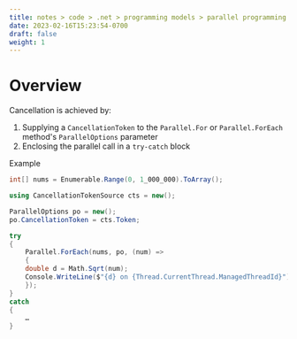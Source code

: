 ```yaml
---
title: notes > code > .net > programming models > parallel programming > cancelling parallel loops
date: 2023-02-16T15:23:54-0700
draft: false
weight: 1
---
```

# Overview
Cancellation is achieved by:
1.  Supplying a `CancellationToken` to the `Parallel.For` or `Parallel.ForEach` method's `ParallelOptions` parameter
2.  Enclosing the parallel call in a `try-catch` block

Example
```cs
int[] nums = Enumerable.Range(0, 1_000_000).ToArray();

using CancellationTokenSource cts = new();

ParallelOptions po = new();
po.CancellationToken = cts.Token;

try
{
    Parallel.ForEach(nums, po, (num) =>
    {
    double d = Math.Sqrt(num);
    Console.WriteLine($"{d} on {Thread.CurrentThread.ManagedThreadId}");
    });
}
catch
{
    …
}
```
